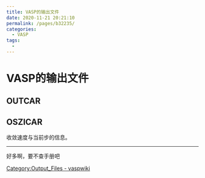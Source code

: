 ```yaml
---
title: VASP的输出文件
date: 2020-11-21 20:21:10
permalink: /pages/b32235/
categories: 
  - VASP
tags: 
  - 
---
```


# VASP的输出文件

## OUTCAR



## OSZICAR

收敛速度与当前步的信息。







---

好多啊，要不查手册吧

[Category:Output_Files - vaspwiki](https://www.vasp.at/wiki/index.php/Category:Output_Files)